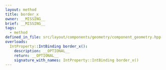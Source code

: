 ```yaml
---
layout: method
title: border_x
owner: __MISSING__
brief: __MISSING__
tags:
  - method
defined_in_file: src/layout/components/geometry/component_geometry.hpp
overloads:
  IntProperty::IntBinding border_x():
    description: __OPTIONAL__
    return: __OPTIONAL__
    signature_with_names: IntProperty::IntBinding border_x()
---
```

